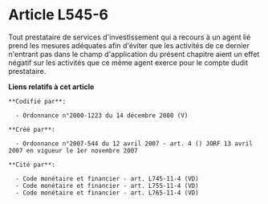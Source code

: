 # Article L545-6

Tout prestataire de services d'investissement qui a recours à un agent lié prend les mesures adéquates afin d'éviter que les
activités de ce dernier n'entrant pas dans le champ d'application du présent chapitre aient un effet négatif sur les
activités que ce même agent exerce pour le compte dudit prestataire.

**Liens relatifs à cet article**

	**Codifié par**:

	  - Ordonnance n°2000-1223 du 14 décembre 2000 (V)

	**Créé par**:

	  - Ordonnance n°2007-544 du 12 avril 2007 - art. 4 () JORF 13 avril 2007 en vigueur le 1er novembre 2007

	**Cité par**:

	  - Code monétaire et financier - art. L745-11-4 (VD)
	  - Code monétaire et financier - art. L755-11-4 (VD)
	  - Code monétaire et financier - art. L765-11-4 (VD)
